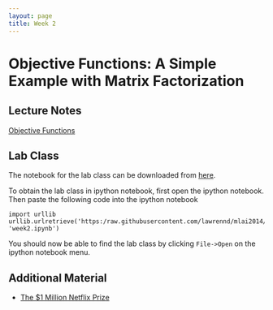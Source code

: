 ```yaml
---
layout: page
title: Week 2
---
```


Objective Functions: A Simple Example with Matrix Factorization
===============================================================

Lecture Notes
-------------

[Objective Functions](./assets/w2_objective.pdf)

Lab Class
---------

The notebook for the lab class can be downloaded from
[here](http:/nbviewer.ipython.org/github/lawrennd/mlai2014/blob/master/week2.ipynb).

To obtain the lab class in ipython notebook, first open the ipython
notebook. Then paste the following code into the ipython notebook

    import urllib
    urllib.urlretrieve('https:/raw.githubusercontent.com/lawrennd/mlai2014/master/week2.ipynb', 'week2.ipynb')

You should now be able to find the lab class by clicking `File->Open` on
the ipython notebook menu.

Additional Material
-------------------

-   [The \$1 Million Netflix Prize](http:/www.netflixprize.com/)

